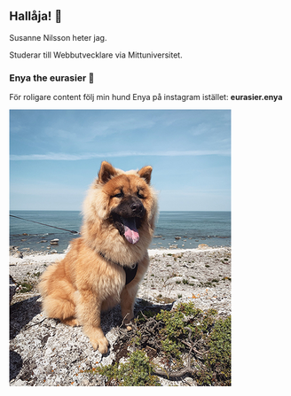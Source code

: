 ## Hallåja! 👋

Susanne Nilsson heter jag.

Studerar till Webbutvecklare via Mittuniversitet.

### Enya the eurasier 🐶
För roligare content följ min hund Enya på instagram istället: **eurasier.enya**


![alt text](https://github.com/kiwiguard/kiwiguard/blob/master/enya_the_dog.jpg "Enya the dog at Fårö, Gotland")


<!--
**kiwiguard/kiwiguard** is a ✨ _special_ ✨ repository because its `README.md` (this file) appears on your GitHub profile.

Here are some ideas to get you started:

- 🔭 I’m currently working on ...
- 🌱 I’m currently learning ...
- 👯 I’m looking to collaborate on ...
- 🤔 I’m looking for help with ...
- 💬 Ask me about ...
- 📫 How to reach me: ...
- 😄 Pronouns: ...
- ⚡ Fun fact: ...
-->
